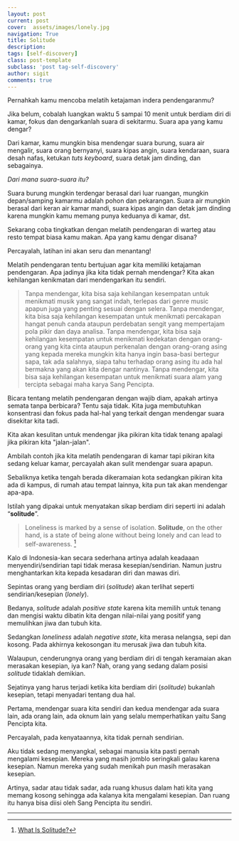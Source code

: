 ```yaml
---
layout: post
current: post
cover:  assets/images/lonely.jpg
navigation: True
title: Solitude
description: 
tags: [self-discovery]
class: post-template
subclass: 'post tag-self-discovery'
author: sigit
comments: true
---
```


Pernahkah kamu mencoba melatih ketajaman indera pendengaranmu?

Jika belum, cobalah luangkan waktu 5 sampai 10 menit untuk berdiam diri di kamar, fokus dan dengarkanlah suara di sekitarmu. Suara apa yang kamu dengar?

Dari kamar, kamu mungkin bisa mendengar suara burung, suara air mengalir, suara orang bernyanyi, suara kipas angin, suara kendaraan, suara desah nafas, ketukan *tuts keyboard*, suara detak jam dinding, dan sebagainya.

*Dari mana suara-suara itu?*

Suara burung mungkin terdengar berasal dari luar ruangan, mungkin depan/samping kamarmu adalah pohon dan pekarangan. Suara air mungkin berasal dari keran air kamar mandi, suara kipas angin dan detak jam dinding karena mungkin kamu memang punya keduanya di kamar, dst.

Sekarang coba tingkatkan dengan melatih pendengaran di warteg atau resto tempat biasa kamu makan. Apa yang kamu dengar disana?

Percayalah, latihan ini akan seru dan menantang!

Melatih pendengaran tentu bertujuan agar kita memiliki ketajaman pendengaran. Apa jadinya jika kita tidak pernah mendengar? Kita akan kehilangan kenikmatan dari mendengarkan itu sendiri.

> Tanpa mendengar, kita bisa saja kehilangan kesempatan untuk menikmati musik yang sangat indah, terlepas dari genre music apapun juga yang penting sesuai dengan selera. Tanpa mendengar, kita bisa saja kehilangan kesempatan untuk menikmati percakapan hangat penuh canda ataupun perdebatan sengit yang mempertajam pola pikir dan daya analisa. Tanpa mendengar, kita bisa saja kehilangan kesempatan untuk menikmati kedekatan dengan orang-orang yang kita cinta ataupun perkenalan dengan orang-orang asing yang kepada mereka mungkin kita hanya ingin basa-basi bertegur sapa, tak ada salahnya, siapa tahu terhadap orang asing itu ada hal bermakna yang akan kita dengar nantinya. Tanpa mendengar, kita bisa saja kehilangan kesempatan untuk menikmati suara alam yang tercipta sebagai maha karya Sang Pencipta.

Bicara tentang melatih pendengaran dengan wajib diam, apakah artinya semata tanpa berbicara? Tentu saja tidak. Kita juga membutuhkan konsentrasi dan fokus pada hal-hal yang terkait dengan mendengar suara disekitar kita tadi.

Kita akan kesulitan untuk mendengar jika pikiran kita tidak tenang apalagi jika pikiran kita "jalan-jalan".

Ambilah contoh jika kita melatih pendengaran di kamar tapi pikiran kita sedang keluar kamar, percayalah akan sulit mendengar suara apapun.

Sebaliknya ketika tengah berada dikeramaian kota sedangkan pikiran kita ada di kampus, di rumah atau tempat lainnya, kita pun tak akan mendengar apa-apa.

Istilah yang dipakai untuk menyatakan sikap berdiam diri seperti ini adalah “**solitude**”.

> Loneliness is marked by a sense of isolation. **Solitude**, on the other hand, is a state of being alone without being lonely and can lead to self-awareness. [^1]

Kalo di Indonesia-kan secara sederhana artinya adalah keadaaan menyendiri/sendirian tapi tidak merasa kesepian/sendirian. Namun justru menghantarkan kita kepada kesadaran diri dan mawas diri.

Sepintas orang yang berdiam diri (*solitude*) akan terlihat seperti sendirian/kesepian (*lonely*).

Bedanya, *solitude* adalah *positive state* karena kita memilih untuk tenang dan mengisi waktu dibatin kita dengan nilai-nilai yang positif yang memulihkan jiwa dan tubuh kita.

Sedangkan *loneliness* adalah *negative state*, kita merasa nelangsa, sepi dan kosong. Pada akhirnya kekosongan itu merusak jiwa dan tubuh kita.

Walaupun, cenderungnya orang yang berdiam diri di tengah keramaian akan merasakan kesepian, iya kan? Nah, orang yang sedang dalam posisi *solitude* tidaklah demikian.

Sejatinya yang harus terjadi ketika kita berdiam diri (*solitude*) bukanlah kesepian, tetapi menyadari tentang dua hal.
  
Pertama, mendengar suara kita sendiri dan kedua mendengar ada suara lain, ada orang lain, ada oknum lain yang selalu memperhatikan yaitu Sang Pencipta kita.

Percayalah, pada kenyataannya, kita tidak pernah sendirian.

Aku tidak sedang menyangkal, sebagai manusia kita pasti pernah mengalami kesepian. Mereka yang masih jomblo seringkali galau karena kesepian. Namun mereka yang sudah menikah pun masih merasakan kesepian.

Artinya, sadar atau tidak sadar, ada ruang khusus dalam hati kita yang memang kosong sehingga ada kalanya kita mengalami kesepian. Dan ruang itu hanya bisa diisi oleh Sang Pencipta itu sendiri.

-----

[^1]: [What Is Solitude?](https://www.psychologytoday.com/us/articles/200307/what-is-solitude)